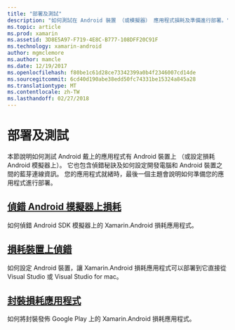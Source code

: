 ```yaml
---
title: "部署及測試"
description: "如何測試在 Android 裝置 （或模擬器） 應用程式損耗及準備進行部署。"
ms.topic: article
ms.prod: xamarin
ms.assetid: 3D8E5A97-F719-4E8C-B777-108DFF20C91F
ms.technology: xamarin-android
author: mgmclemore
ms.author: mamcle
ms.date: 12/19/2017
ms.openlocfilehash: f80be1c61d28ce73342399a0b4f2346007cd14de
ms.sourcegitcommit: 6cd40d190abe38edd50fc74331be15324a845a28
ms.translationtype: MT
ms.contentlocale: zh-TW
ms.lasthandoff: 02/27/2018
---
```

# <a name="deployment-and-testing"></a>部署及測試

本節說明如何測試 Android 戴上的應用程式有 Android 裝置上 （或設定損耗 Android 模擬器上）。 它也包含偵錯秘訣及如何設定開發電腦和 Android 裝置之間的藍芽連線資訊。
您的應用程式就緒時，最後一個主題會說明如何準備您的應用程式進行部署。

## <a name="debug-android-wear-on-an-emulatorandroidweardeploy-testdebug-on-emulatormd"></a>[偵錯 Android 模擬器上損耗](~/android/wear/deploy-test/debug-on-emulator.md)

如何偵錯 Android SDK 模擬器上的 Xamarin.Android 損耗應用程式。

## <a name="debug-on-a-wear-deviceandroidweardeploy-testdebug-on-devicemd"></a>[損耗裝置上偵錯](~/android/wear/deploy-test/debug-on-device.md)

如何設定 Android 裝置，讓 Xamarin.Android 損耗應用程式可以部署到它直接從 Visual Studio 或 Visual Studio for mac。

##  <a name="packaging-wear-appsandroidweardeploy-testpackagingmd"></a>[封裝損耗應用程式](~/android/wear/deploy-test/packaging.md)

如何將封裝發佈 Google Play 上的 Xamarin.Android 損耗應用程式。

